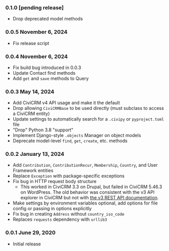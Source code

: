 ### 0.1.0 [pending release]

- Drop deprecated model methods

### 0.0.5 November 6, 2024

- Fix release script

### 0.0.4 November 6, 2024

- Fix build bug introduced in 0.0.3
- Update Contact find methods
- Add `get` and `save` methods to Query

### 0.0.3 May 14, 2024

- Add CiviCRM v4 API usage and make it the default
- Drop allowing `CiviCRMBase` to be used directly (must subclass to access a CiviCRM entity)
- Update settings to automatically search for a `.civipy` or `pyproject.toml` file
- "Drop" Python 3.8 "support"
- Implement Django-style `.objects` Manager on object models 
- Deprecate model-level `find`, `get`, `create`, etc. methods

### 0.0.2 January 13, 2024

- Add `Contribution`, `ContributionRecur`, `Membership`, `Country`, and User Framework entities
- Replace `Exception` with package-specific exceptions
- Fix bug in HTTP request body structure
  - This worked in CiviCRM 3.3 on Drupal, but failed in CiviCRM 5.46.3 on WordPress.
The old behavior was consistent with the v3 API explorer in CiviCRM but not with
[the v3 REST API documentation](https://docs.civicrm.org/dev/en/latest/api/v3/usage/#rest).
- Make settings by environment variables optional, add options for file config or passing in options explicitly
- Fix bug in creating `Address` without `country_iso_code`
- Replaces `requests` dependency with `urllib3`

### 0.0.1 June 29, 2020

- Initial release
